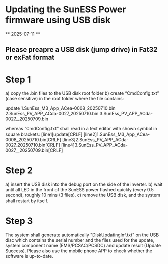 # Updating the SunESS Power firmware using USB disk #
** 2025-07-11 **

## Please preapre a USB disk (jump drive) in Fat32 or exFat format ##

# Step 1 # 
  a) copy the .bin files to the USB disk root folder
  b) create “CmdConfig.txt” (case sensitive) in the root folder where the file contains:
  
update
1.SunEss_M3_App_ACea-0008_20250710.bin 
2.SunEss_PV_APP_ACda-0027_20250710.bin 
3.SunEss_PV_APP_ACda-0027__20250709.bin 

whereas “CmdConfig.txt” shall read in a text editor with shown symbol in square brackets: 
[line1]update[CRLF]
[line2]1.SunEss_M3_App_ACea-0008_20250710.bin[CRLF]
[line3]2.SunEss_PV_APP_ACda-0027_20250710.bin[CRLF] 
[line4]3.SunEss_PV_APP_ACda-0027__20250709.bin[CRLF] 


# Step 2 #
  a) insert the USB disk into the debug port on the side of the inverter. 
  b) wait until all LED in the front of the SunESS power flashed quickly (every 0.5 second), roughly 10 mins (3 files). 
  c) remove the USB disk, and the system shall restart by itself. 

# Step 3 # 
  The system shall generate automatically "DiskUpdatingInf.txt" on the USB disc which contains the serial number and the files used for the update, system component name (EMS/PCSAC/PCSDC) and update result (Update Success). 
  Please also use the mobile phone APP to check whether the software is up-to-date. 


  
